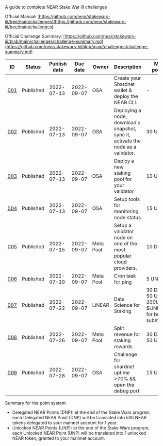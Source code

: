 A guide to complete NEAR Stake War III challenges

Official Manual: [https://github.com/near/stakewars-iii/tree/main/challenges](https://github.com/near/stakewars-iii/tree/main/challenges) 

Official Challenge Summary: [https://github.com/near/stakewars-iii/blob/main/challenges/challenge-summary.md](https://github.com/near/stakewars-iii/blob/main/challenges/challenge-summary.md)

| ID                                                                       | Status    | Publish date | Due date   | Owner     | Description                                                                       | Max points                                                | Type     | Target network |
| ------------------------------------------------------------------------ | --------- | ------------ | ---------- | --------- | --------------------------------------------------------------------------------- | --------------------------------------------------------- | -------- | -------------- |
| [001](https://github.com/ShogunCanSwim/near-staking-wars/blob/main/001.md) | Published | 2022-07-13   | 2022-09-07 | OSA       | Create your Shardnet wallet & deploy the NEAR CLI.                                | \-                                                        | Core     | Shardnet       |
| [002](https://github.com/near/stakewars-iii/blob/main/challenges/002.md) | Published | 2022-07-13   | 2022-09-07 | OSA       | Deploying a node, download a snapshot, sync it, activate the node as a validator. | 30 UNP                                                    | Core     | Shardnet       |
| [003](https://github.com/near/stakewars-iii/blob/main/challenges/003.md) | Published | 2022-07-13   | 2022-09-07 | OSA       | Deploy a new staking pool for your validator                                      | 10 UNP                                                    | Core     | Shardnet       |
| [004](https://github.com/near/stakewars-iii/blob/main/challenges/004.md) | Published | 2022-07-13   | 2022-09-07 | OSA       | Setup tools for monitoring node status                                            | 15 UNP                                                    | Core     | Shardnet       |
| [005](https://github.com/near/stakewars-iii/blob/main/challenges/005.md) | Published | 2022-07-15   | 2022-09-07 | Meta Pool | Setup a validator node on one of the most popular cloud providers.                | 10 DNP                                                    | Optional | Shardnet       |
| [006](https://github.com/near/stakewars-iii/blob/main/challenges/006.md) | Published | 2022-07-19   | 2022-09-07 | Meta Pool | Cron task for ping                                                                | 5 UNP                                                     | Core     | Shardnet       |
| [007](https://github.com/near/stakewars-iii/blob/main/challenges/007.md) | Published | 2022-07-22   | 2022-09-07 | LiNEAR    | Data Science for Staking                                                          | 30 DNP<br>50 UNP<br>200USD in $LiNEAR for best submission | Optional | Shardnet       |
| [008](https://github.com/near/stakewars-iii/blob/main/challenges/008.md) | Published | 2022-07-26   | 2022-09-07 | Meta Pool | Split revenue for staking rewards                                                 | 30 DNP<br>50 UNP                                          | Optional | Shardnet       |
| [009](https://github.com/near/stakewars-iii/blob/main/challenges/009.md) | Published | 2022-07-28   | 2022-09-07 | OSA       | Challenge for shardnet uptime >70% && open the debug port                         | 15 UNP                                                    | Core     | Shardnet       |

Summary for the point system:
* Delegated NEAR Points (DNP): at the end of the Stake Wars program, each Delegated NEAR Point (DNP) will be translated into 500 NEAR tokens delegated to your mainnet account for 1 year.
* Unlocked NEAR Points (UNP): at the end of the Stake Wars program, each Unlocked NEAR Point (UNP) will be translated into 1 unlocked NEAR token, granted to your mainnet account.
